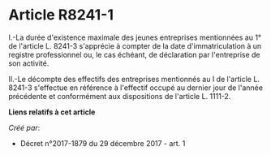 # Article R8241-1

I.-La durée d'existence maximale des jeunes entreprises mentionnées au 1° de l'article L. 8241-3 s'apprécie à compter de la
date d'immatriculation à un registre professionnel ou, le cas échéant, de déclaration par l'entreprise de son activité.

II.-Le décompte des effectifs des entreprises mentionnés au I de l'article L. 8241-3 s'effectue en référence à l'effectif
occupé au dernier jour de l'année précédente et conformément aux dispositions de l'article L. 1111-2.

**Liens relatifs à cet article**

_Créé par_:

  - Décret n°2017-1879 du 29 décembre 2017 - art. 1
